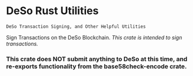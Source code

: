 # DeSo Rust Utilities 
    DeSo Transaction Signing, and Other Helpful Utilities

Sign Transactions on the DeSo Blockchain. 
*This crate is intended to sign transactions.*

### This crate does NOT submit anything to DeSo at this time, and re-exports functionality from the base58check-encode crate.

